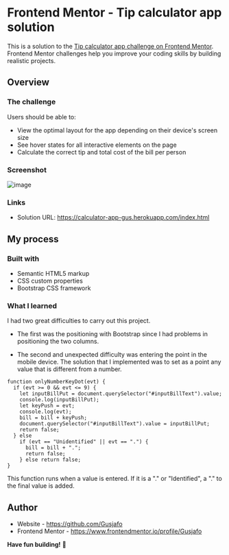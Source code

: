 # Frontend Mentor - Tip calculator app solution

This is a solution to the [Tip calculator app challenge on Frontend Mentor](https://www.frontendmentor.io/challenges/tip-calculator-app-ugJNGbJUX). Frontend Mentor challenges help you improve your coding skills by building realistic projects.

## Overview

### The challenge

Users should be able to:

- View the optimal layout for the app depending on their device's screen size
- See hover states for all interactive elements on the page
- Calculate the correct tip and total cost of the bill per person

### Screenshot

![image](https://user-images.githubusercontent.com/69098117/131033008-edab5c9b-d141-4f65-915f-bdcc51e79446.png)




### Links

- Solution URL: https://calculator-app-gus.herokuapp.com/index.html

## My process

### Built with

- Semantic HTML5 markup
- CSS custom properties
- Bootstrap CSS framework



### What I learned

I had two great difficulties to carry out this project. 

* The first was the positioning with Bootstrap since I had problems in positioning the two columns. 

* The second and unexpected difficulty was entering the point in the mobile device. The solution that I implemented was to set as a point any value that is different from a number.


```
function onlyNumberKeyDot(evt) {
  if (evt >= 0 && evt <= 9) {
    let inputBillPut = document.querySelector("#inputBillText").value;
    console.log(inputBillPut);
    let keyPush = evt;
    console.log(evt);
    bill = bill + keyPush;
    document.querySelector("#inputBillText").value = inputBillPut;    
    return false;
  } else
    if (evt == "Unidentified" || evt == ".") {
      bill = bill + ".";
      return false;
    } else return false;
}
```

This function runs when a value is entered. If it is a "." or "Identified", a "." to the final value is added.





## Author

- Website - https://github.com/Gusjafo
- Frontend Mentor - https://www.frontendmentor.io/profile/Gusjafo


**Have fun building!** 🚀
